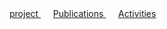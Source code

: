   <div>
    <a href="/project/"><U>project</U> </a> &nbsp;&nbsp;&nbsp;&nbsp; <a href="/publications/"><U>Publications</U> </a>  &nbsp;&nbsp;&nbsp;&nbsp; <a href="/activities/"><U>Activities</U> </a>
  </div>
